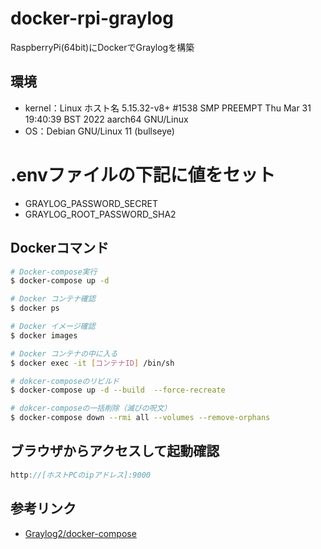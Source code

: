 # docker-rpi-graylog
RaspberryPi(64bit)にDockerでGraylogを構築

## 環境
- kernel：Linux ホスト名 5.15.32-v8+ #1538 SMP PREEMPT Thu Mar 31 19:40:39 BST 2022 aarch64 GNU/Linux
- OS：Debian GNU/Linux 11 (bullseye)

# .envファイルの下記に値をセット
- GRAYLOG_PASSWORD_SECRET
- GRAYLOG_ROOT_PASSWORD_SHA2

## Dockerコマンド
```bash
# Docker-compose実行
$ docker-compose up -d

# Docker コンテナ確認
$ docker ps

# Docker イメージ確認
$ docker images

# Docker コンテナの中に入る
$ docker exec -it [コンテナID] /bin/sh

# dokcer-composeのリビルド
$ docker-compose up -d --build  --force-recreate

# dokcer-composeの一括削除（滅びの呪文）
$ docker-compose down --rmi all --volumes --remove-orphans
```

## ブラウザからアクセスして起動確認
```js
http://[ホストPCのipアドレス]:9000
```

## 参考リンク
- [Graylog2/docker-compose](https://github.com/Graylog2/docker-compose)
